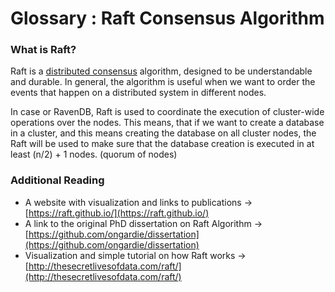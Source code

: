﻿# Glossary : Raft Consensus Algorithm

### What is Raft?
Raft is a [distributed consensus](https://en.wikipedia.org/wiki/Consensus_(computer_science)) algorithm, designed to be understandable and durable. 
In general, the algorithm is useful when we want to order the events that happen on a distributed system in different nodes.

In case or RavenDB, Raft is used to coordinate the execution of cluster-wide operations over the nodes. 
This means, that if we want to create a database in a cluster, and this means creating the database on all cluster nodes,
the Raft will be used to make sure that the database creation is executed in at least (n/2) + 1 nodes. (quorum of nodes)

### Additional Reading

 * A website with visualization and links to publications -> [https://raft.github.io/](https://raft.github.io/)
 * A link to the original PhD dissertation on Raft Algorithm -> [https://github.com/ongardie/dissertation](https://github.com/ongardie/dissertation)
 * Visualization and simple tutorial on how Raft works -> [http://thesecretlivesofdata.com/raft/](http://thesecretlivesofdata.com/raft/)
